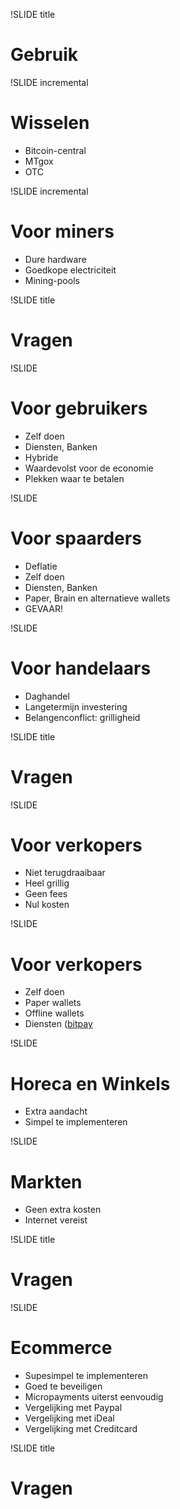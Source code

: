 !SLIDE title
# Gebruik

!SLIDE incremental
# Wisselen
* Bitcoin-central
* MTgox
* OTC

!SLIDE incremental
# Voor miners
* Dure hardware
* Goedkope electriciteit
* Mining-pools

!SLIDE title
# Vragen

!SLIDE
# Voor gebruikers
* Zelf doen
* Diensten, Banken
* Hybride
* Waardevolst voor de economie
* Plekken waar te betalen

!SLIDE
# Voor spaarders
* Deflatie
* Zelf doen
* Diensten, Banken
* Paper, Brain en alternatieve wallets
* GEVAAR!

!SLIDE
# Voor handelaars
* Daghandel
* Langetermijn investering
* Belangenconflict: grilligheid

!SLIDE title
# Vragen

!SLIDE
# Voor verkopers
* Niet terugdraaibaar
* Heel grillig
* Geen fees
* Nul kosten

!SLIDE
# Voor verkopers
* Zelf doen
* Paper wallets
* Offline wallets
* Diensten ([bitpay](https://bitpay.com/)

!SLIDE
# Horeca en Winkels
* Extra aandacht
* Simpel te implementeren

!SLIDE
# Markten
* Geen extra kosten
* Internet vereist

!SLIDE title
# Vragen

!SLIDE
# Ecommerce
* Supesimpel te implementeren
* Goed te beveiligen
* Micropayments uiterst eenvoudig
* Vergelijking met Paypal
* Vergelijking met iDeal
* Vergelijking met Creditcard

!SLIDE title
# Vragen
